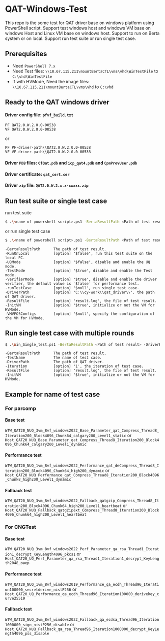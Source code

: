 # QAT-Windows-Test
This repo is the some test for QAT driver base on windows platform using PowerShell script.
Support test windows host and windows VM base on windows Host and Linux VM base on windows host.
Support to run on Berta system or on local.
Support run test suite or run single test case.

## Prerequisites
* Need `PowerShell 7.x`
* Need Test files: `\\10.67.115.211\mountBertaCTL\vms\vhd\WinTestFile` to `C:\vhd\WinTestFile`
* If with HVMode, Need the image files: `\\10.67.115.211\mountBertaCTL\vms\vhd` to `C:\vhd`


## Ready to the QAT windows driver
#### Driver config file: `pfvf_build.txt`
```shell
PF QAT2.0.W.2.0.0-00538
VF QAT2.0.W.2.0.0-00538
```
or
```shell
PF PF-driver-path\\QAT2.0.W.2.0.0-00538
VF VF-driver-path\\QAT2.0.W.2.0.0-00538
```
#### Driver `PDB` files: `CfQat.pdb` and `icp_qat4.pdb` and `CpmProvUser.pdb`
#### Driver certificate: `qat_cert.cer`
#### Driver `zip` file: `QAT2.0.W.2.x.x-xxxxx.zip`


## Run test suite or single test case
run test suite
```sh
$ .\<name of powershell script>.ps1 -BertaResultPath <Path of test result> -DriverPath <Path of QAT driver>
```
or run single test case
```sh
$ .\<name of powershell script>.ps1 -BertaResultPath <Path of test result> -DriverPath <Path of QAT driver> -runTestCase <Name of test case>
```

```shell
-BertaResultPath      The path of test result.
-RunOnLocal           [option] '$false', run this test suite on the local PC.
-UQMode               [option] '$false', disable and enable the UQ mode.
-TestMode             [option] '$true', disable and enable the Test mode.
-VerifierMode         [option] '$true', disable and enable the driver verifier, the default value is `$false` for performance test.
-runTestCase          [option] '$null', run single test case.
-DriverPath           [option] 'C:\\cy-work\\qat_driver\\', the path of QAT driver.
-ResultFile           [option] 'result.log', the file of test result.
-InitVM               [option] '$true', initialize or not the VM for HVMode.
-VMVFOSConfigs        [option] '$null', specify the configuration of the VM for HVMode.
```


## Run single test case with multiple rounds
```sh
$ .\Win_Single_test.ps1 -BertaResultPath <Path of test result> -DriverPath <Path of QAT driver> -TestName <Name of test case> -Iteration <Iteration of test case>
```
```shell
-BertaResultPath      The path of test result.
-TestName             The name of test case.
-DriverPath           The path of QAT driver.
-Iteration            [option] '1', the iteration of test case.
-ResultFile           [option] 'result.log', the file of test result.
-InitVM               [option] '$true', initialize or not the VM for HVMode.
```


## Example for name of test case 
### For parcomp
#### Base test
`WTW_QAT20_NUQ_3vm_8vf_windows2022_Base_Parameter_qat_Compress_Thread8_Iteration200_Block4096_Chunk64_calgary200_Level1_static`
or
`Host_QAT20_NUQ_Base_Parameter_qat_Compress_Thread8_Iteration200_Block4096_Chunk64_calgary200_Level1_dynamic`

#### Performance test
`WTW_QAT20_NUQ_1vm_8vf_windows2022_Performance_qat_deCompress_Thread8_Iteration200_Block4096_Chunk64_high200_dynamic`
or
`Host_QAT20_NUQ_Performance_qat_Compress_Thread8_Iteration200_Block4096_Chunk8_high200_Level1_dynamic`

#### Fallback test
`WTW_QAT20_NUQ_3vm_8vf_windows2022_Fallback_qatgzip_Compress_Thread8_Iteration200_Block4096_Chunk64_high200_Level1_heartbeat`
or
`Host_QAT20_NUQ_Fallback_qatgzipext_Compress_Thread8_Iteration200_Block4096_Chunk64_high200_Level1_heartbeat`

### For CNGTest
#### Base test
`WTW_QAT20_NUQ_3vm_8vf_windows2022_Perf_Parameter_qa_rsa_Thread1_Iteration1_decrypt_KeyLength4096_pkcs1`
or
`Host_QAT20_UQ_Perf_Parameter_qa_rsa_Thread1_Iteration1_decrypt_KeyLength2048_oaep`

#### Performance test
`WTW_QAT20_NUQ_1vm_8vf_windows2019_Performance_qa_ecdh_Thread96_Iteration100000_secretderive_nistP256`
or
`Host_QAT20_UQ_Performance_qa_ecdh_Thread96_Iteration100000_derivekey_curve25519`

#### Fallback test
`WTW_QAT20_NUQ_3vm_8vf_windows2022_Fallback_qa_ecdsa_Thread96_Iteration1000000_sign_nistP256_disable`
or
`Host_QAT20_NUQ_Fallback_qa_rsa_Thread96_Iteration1000000_decrypt_KeyLength4096_pss_disable`
